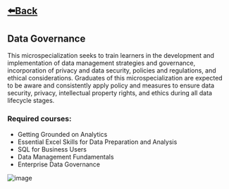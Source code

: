 ## [⬅️Back](./)

## Data Governance
This microspecialization seeks to train learners in the development and implementation of data management strategies and governance, incorporation of privacy and data security, policies and regulations, and ethical considerations. Graduates of this microspecialization are expected to be aware and consistently apply policy and measures to ensure data security, privacy, intellectual property rights, and ethics during all data lifecycle stages.

### Required courses:
-  Getting Grounded on Analytics
-  Essential Excel Skills for Data Preparation and Analysis
-  SQL for Business Users
-  Data Management Fundamentals
-  Enterprise Data Governance

![image](https://github.com/greatcyan/cyrus-baruc-data-analytics-portfolio/assets/95137493/be1b6c62-e5b5-4878-ab05-b36e98c70eb4)
